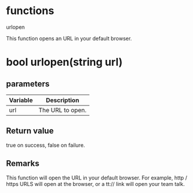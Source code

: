 # functions

urlopen

This function opens an URL in your default browser.

# bool urlopen(string url)

## parameters

Variable | Description
---|---
url | The URL to open.

## Return value

true on success, false on failure.

## Remarks

This function will open the URL in your default browser. For example, http / https URLS will open at the browser, or a tt:// link will open your team talk.
